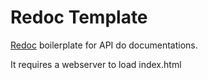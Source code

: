# Redoc Template

[Redoc](https://github.com/Redocly/redoc) boilerplate for API do documentations.

It requires a webserver to load index.html